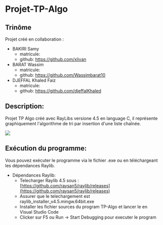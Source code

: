 ﻿# Projet-TP-Algo
## Trinôme
Projet créé en collaboration :
- BAKIRI Samy
  - matricule:
  - github: https://github.com/xlivan
- BARAT Wassim
  - matricule:
  - github: https://github.com/Wassimbarat10
- DJEFFAL Khaled Faiz
  - matricule:
  - github: https://github.com/djeffalKhaled

## Description:
Projet TP Algo créé avec RayLibs versione 4.5 en language C, il représente graphiquement l'algorithme de tri par insertion d'une liste chaînée.

<img src = "https://github.com/djeffalKhaled/Projet-TP-Algo/assets/143727646/dee27215-260b-44c2-8a4f-77f4599eb541">

## Exécution du programme:
Vous pouvez exécuter le programme via le fichier .exe ou en téléchargeant les dépendances Raylib.
- Dépendances Raylib:
  - Telecharger Raylib 4.5 sous : [https://github.com/raysan5/raylib/releases](https://github.com/raysan5/raylib/releases)
  - Assurer que le telechargement est raylib_installer_v4.5.mingw.64bit.exe
  - Installer les fichier sources du program TP-Algo et lancer le en Visual Studio Code
  - Clicker sur F5 ou Run -> Start Debugging pour executer le program
